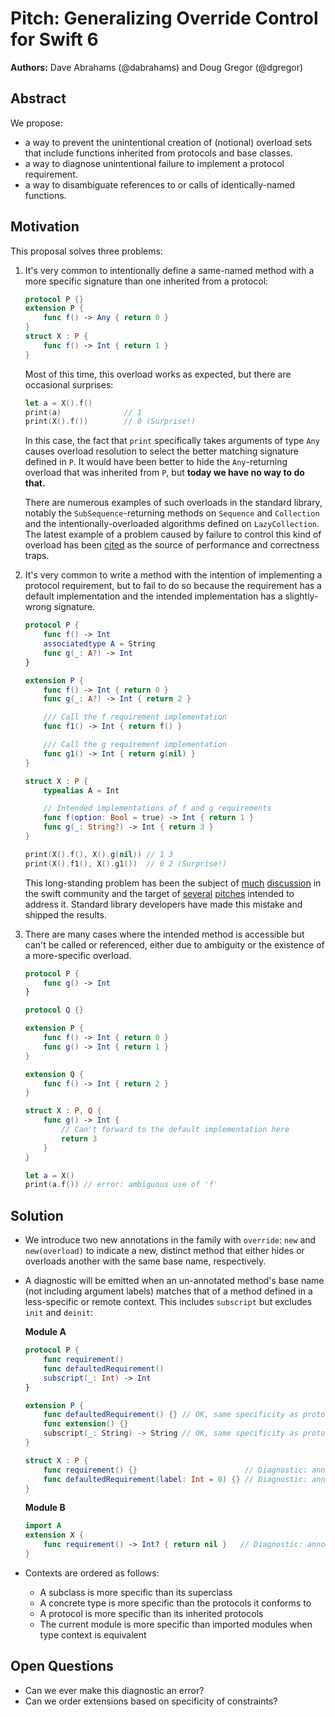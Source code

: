 # Pitch: Generalizing Override Control for Swift 6

**Authors:** Dave Abrahams (@dabrahams) and Doug Gregor (@dgregor)

## Abstract

We propose: 

- a way to prevent the unintentional creation of (notional) overload sets that
  include functions inherited from protocols and base classes.
- a way to diagnose unintentional failure to implement a protocol requirement.
- a way to disambiguate references to or calls of identically-named functions.

## Motivation

This proposal solves three problems:

1. It's very common to intentionally define a same-named method with a more
   specific signature than one inherited from a protocol:
   
    ```swift
    protocol P {}
    extension P {
        func f() -> Any { return 0 }
    }
    struct X : P {
        func f() -> Int { return 1 }
    }
    ```
    
    Most of this time, this overload works as expected, but there are occasional
    surprises:
    
    ```swift
    let a = X().f()
    print(a)              // 1
    print(X().f())        // 0 (Surprise!)
    ```
    
    In this case, the fact that `print` specifically takes arguments of type
    `Any` causes overload resolution to select the better matching signature
    defined in `P`.  It would have been better to hide the `Any`-returning
    overload that was inherited from `P`, but **today we have no way to do
    that.** 
    
    There are numerous examples of such overloads in the standard library,
    notably the `SubSequence`-returning methods on `Sequence` and `Collection`
    and the intentionally-overloaded algorithms defined on `LazyCollection`.
    The latest example of a problem caused by failure to control this kind of
    overload has been
    [cited](https://forums.swift.org/t/se-0231-optional-iteration-wrapup/16981/7?u=dabrahams)
    as the source of performance and correctness traps.
    
2. It's very common to write a method with the intention of implementing a
   protocol requirement, but to fail to do so because the requirement has a
   default implementation and the intended implementation has a slightly-wrong
   signature.
   
    ```swift
    protocol P {
        func f() -> Int
        associatedtype A = String
        func g(_: A?) -> Int
    }

    extension P {
        func f() -> Int { return 0 }
        func g(_: A?) -> Int { return 2 }

        /// Call the f requirement implementation
        func f1() -> Int { return f() }

        /// Call the g requirement implementation
        func g1() -> Int { return g(nil) }
    }

    struct X : P {
        typealias A = Int

        // Intended implementations of f and g requirements
        func f(option: Bool = true) -> Int { return 1 }
        func g(_: String?) -> Int { return 3 }
    }

    print(X().f(), X().g(nil)) // 1 3
    print(X().f1(), X().g1())  // 0 2 (Surprise!)
    ```
    
    This long-standing problem has been the subject of
    [much](https://forums.swift.org/t/override-like-keyword-for-default-implementations)
    [discussion](https://forums.swift.org/t/mark-protocol-methods-with-their-protocol)
    in the swift community and the target of
    [several](https://forums.swift.org/t/pitch-requiring-proactive-overrides-for-default-protocol-implementations)
    [pitches](https://forums.swift.org/t/pitch-requiring-special-keyword-to-mark-protocol-implementation-methods)
    intended to address it.  Standard library developers have made this mistake
    and shipped the results.

3. There are many cases where the intended method is accessible but can't be
   called or referenced, either due to ambiguity or the existence of a
   more-specific overload.
   
    ```swift
    protocol P {
        func g() -> Int
    }

    protocol Q {}

    extension P {
        func f() -> Int { return 0 }
        func g() -> Int { return 1 }
    }

    extension Q {
        func f() -> Int { return 2 }
    }

    struct X : P, Q {
        func g() -> Int {
            // Can't forward to the default implementation here
            return 3
        }
    }

    let a = X()
    print(a.f()) // error: ambiguous use of 'f'
    ```
    
## Solution

* We introduce two new annotations in the family with `override`: `new` and
  `new(overload)` to indicate a new, distinct method that either hides or
  overloads another with the same base name, respectively.

* A diagnostic will be emitted when an un-annotated method's base name (not
  including argument labels) matches that of a method defined in a less-specific
  or remote context.  This includes `subscript` but excludes `init` and
  `deinit`:
  
    **Module A**
    ```swift
    protocol P {
        func requirement()
        func defaultedRequirement()
        subscript(_: Int) -> Int
    }
    
    extension P {
        func defaultedRequirement() {} // OK, same specificity as protocol
        func extension() {}
        subscript(_: String) -> String // OK, same specificity as protocol
    }
    
    struct X : P {
        func requirement() {}                        // Diagnostic: annotate 
        func defaultedRequirement(label: Int = 0) {} // Diagnostic: annotate 
    }
    ```
    
    **Module B**
    ```swift
    import A
    extension X {
        func requirement() -> Int? { return nil }   // Diagnostic: annotate
    }
    ```
    
* Contexts are ordered as follows:

    - A subclass is more specific than its superclass
    - A concrete type is more specific than the protocols it conforms to
    - A protocol is more specific than its inherited protocols
    - The current module is more specific than imported modules when type
      context is equivalent

## Open Questions

* Can we ever make this diagnostic an error?
* Can we order extensions based on specificity of constraints?

